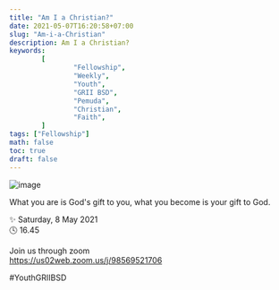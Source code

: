 ```yaml
---
title: "Am I a Christian?"
date: 2021-05-07T16:20:58+07:00
slug: "Am-i-a-Christian"
description: Am I a Christian?
keywords:
        [
                "Fellowship",
                "Weekly",
                "Youth",
                "GRII BSD",
                "Pemuda",
                "Christian",
                "Faith",
        ]
tags: ["Fellowship"]
math: false
toc: true
draft: false
---
```


![image](/images/events/20210508.jpeg)

What you are is God's gift to you, what you become is your gift to God.

✨ Saturday, 8 May 2021\
🕓 16.45

Join us through zoom\
https://us02web.zoom.us/j/98569521706

#YouthGRIIBSD